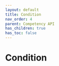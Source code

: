```yaml
---
layout: default
title: Condition
nav_order: 4
parent: Competency API
has_children: true
has_toc: false
---
```

# Condition